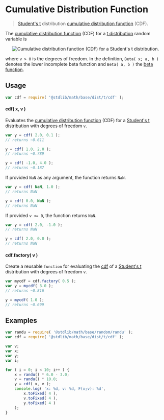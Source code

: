 # Cumulative Distribution Function

> [Student's t][t] distribution [cumulative distribution function][cdf] (CDF).


<section class="intro">

The [cumulative distribution function][cdf] (CDF) for a [t distribution][t] random variable is

<!-- <equation class="equation" label="eq:t_cdf" align="center" raw="F(x;\nu) = 1 - \frac{1}{2} \frac{\operatorname{Beta}(\tfrac{\nu}{\nu + x^2};\,\tfrac{\nu}{2},\tfrac{1}{2})}{\operatorname{Beta}(\tfrac{\nu}{2}, \tfrac{1}{2})}" alt="Cumulative distribution function (CDF) for a Student's t distribution."> -->

<div class="equation" align="center" data-raw-text="F(x;\nu) = 1 - \frac{1}{2} \frac{\operatorname{Beta}(\tfrac{\nu}{\nu + x^2};\,\tfrac{\nu}{2},\tfrac{1}{2})}{\operatorname{Beta}(\tfrac{\nu}{2}, \tfrac{1}{2})}" data-equation="eq:t_cdf">
    <img src="" alt="Cumulative distribution function (CDF) for a Student's t distribution.">
    <br>
</div>

<!-- </equation> -->

where `v > 0` is the degrees of freedom. In the definition, `Beta( x; a, b )` denotes the lower incomplete beta function and `Beta( a, b )` the [beta function][beta-function].

</section>

<!-- /.intro -->


<section class="usage">

## Usage

``` javascript
var cdf = require( '@stdlib/math/base/dist/t/cdf' );
```

#### cdf( x, v )

Evaluates the [cumulative distribution function][cdf] (CDF) for a [Student's t][t] distribution with degrees of freedom `v`.

``` javascript
var y = cdf( 2.0, 0.1 );
// returns ~0.611

y = cdf( 1.0, 2.0 );
// returns ~0.789

y = cdf( -1.0, 4.0 );
// returns ~0.187
```

If provided `NaN` as any argument, the function returns `NaN`.

``` javascript
var y = cdf( NaN, 1.0 );
// returns NaN

y = cdf( 0.0, NaN );
// returns NaN
```

If provided `v <= 0`, the function returns `NaN`.

``` javascript
var y = cdf( 2.0, -1.0 );
// returns NaN

y = cdf( 2.0, 0.0 );
// returns NaN
```

#### cdf.factory( v )

Create a reusable `function` for evaluating the [cdf][cdf] of a [Student's t][t] distribution with degrees of freedom `v`.

``` javascript
var mycdf = cdf.factory( 0.5 );
var y = mycdf( 3.0 );
// returns ~0.816

y = mycdf( 1.0 );
// returns ~0.699
```

</section>

<!-- /.usage -->


<section class="examples">

## Examples

``` javascript
var randu = require( '@stdlib/math/base/random/randu' );
var cdf = require( '@stdlib/math/base/dist/t/cdf' );

var v;
var x;
var y;
var i;

for ( i = 0; i < 10; i++ ) {
    x = randu() * 6.0 - 3.0;
    v = randu() * 10.0;
    y = cdf( x, v );
    console.log( 'x: %d, v: %d, F(x;v): %d',
        x.toFixed( 4 ),
        v.toFixed( 4 ),
        y.toFixed( 4 )
    );
}
```

</section>

<!-- /.examples -->


<section class="links">

[beta-function]: https://en.wikipedia.org/wiki/Beta_function
[cdf]: https://en.wikipedia.org/wiki/Cumulative_distribution_function
[t]: https://en.wikipedia.org/wiki/Student%27s_t-distribution

</section>

<!-- /.links -->
